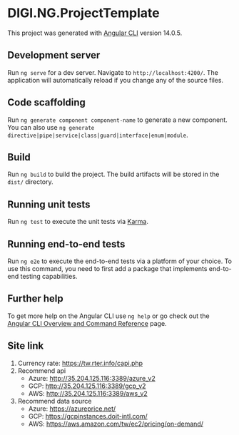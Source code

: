 # DIGI.NG.ProjectTemplate

This project was generated with [Angular CLI](https://github.com/angular/angular-cli) version 14.0.5.

## Development server

Run `ng serve` for a dev server. Navigate to `http://localhost:4200/`. The application will automatically reload if you change any of the source files.

## Code scaffolding

Run `ng generate component component-name` to generate a new component. You can also use `ng generate directive|pipe|service|class|guard|interface|enum|module`.

## Build

Run `ng build` to build the project. The build artifacts will be stored in the `dist/` directory.

## Running unit tests

Run `ng test` to execute the unit tests via [Karma](https://karma-runner.github.io).

## Running end-to-end tests

Run `ng e2e` to execute the end-to-end tests via a platform of your choice. To use this command, you need to first add a package that implements end-to-end testing capabilities.

## Further help

To get more help on the Angular CLI use `ng help` or go check out the [Angular CLI Overview and Command Reference](https://angular.io/cli) page.


## Site link
1. Currency rate: https://tw.rter.info/capi.php
2. Recommend api
   * Azure: http://35.204.125.116:3389/azure_v2
   * GCP: http://35.204.125.116:3389/gcp_v2
   * AWS: http://35.204.125.116:3389/aws_v2
3. Recommend data source
   * Azure: https://azureprice.net/
   * GCP: https://gcpinstances.doit-intl.com/
   * AWS: https://aws.amazon.com/tw/ec2/pricing/on-demand/
